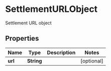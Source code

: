 

# SettlementURLObject

Settlement URL object

## Properties

| Name | Type | Description | Notes |
|------------ | ------------- | ------------- | -------------|
|**url** | **String** |  |  [optional] |



